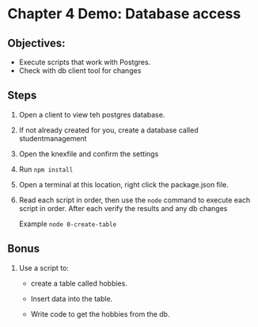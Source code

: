 # Chapter 4 Demo: Database access

## Objectives:
* Execute scripts that work with Postgres.
* Check with db client tool for changes

## Steps

1. Open a client to view teh postgres database.

1. If not already created for you, create a database called studentmanagement

1. Open the knexfile and confirm the settings

1. Run `npm install`

1. Open a terminal at this location, right click the package.json file.

1. Read each script in order, then use the `node` command to execute each script in order. After each verify the results and any db changes

    Example `node 0-create-table`

## Bonus

1. Use a script to:

    * create a table called hobbies.

    * Insert data into the table.

    * Write code to get the hobbies from the db.
